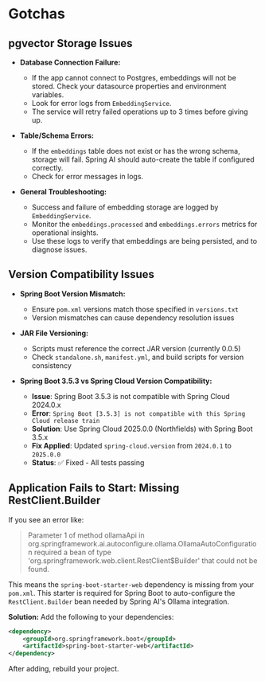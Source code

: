 # Gotchas

## pgvector Storage Issues

- **Database Connection Failure:**
  - If the app cannot connect to Postgres, embeddings will not be stored. Check your datasource properties and environment variables.
  - Look for error logs from `EmbeddingService`.
  - The service will retry failed operations up to 3 times before giving up.

- **Table/Schema Errors:**
  - If the `embeddings` table does not exist or has the wrong schema, storage will fail. Spring AI should auto-create the table if configured correctly.
  - Check for error messages in logs.

- **General Troubleshooting:**
  - Success and failure of embedding storage are logged by `EmbeddingService`.
  - Monitor the `embeddings.processed` and `embeddings.errors` metrics for operational insights.
  - Use these logs to verify that embeddings are being persisted, and to diagnose issues.

## Version Compatibility Issues

- **Spring Boot Version Mismatch:**
  - Ensure `pom.xml` versions match those specified in `versions.txt`
  - Version mismatches can cause dependency resolution issues

- **JAR File Versioning:**
  - Scripts must reference the correct JAR version (currently 0.0.5)
  - Check `standalone.sh`, `manifest.yml`, and build scripts for version consistency

- **Spring Boot 3.5.3 vs Spring Cloud Version Compatibility:**
  - **Issue**: Spring Boot 3.5.3 is not compatible with Spring Cloud 2024.0.x
  - **Error**: `Spring Boot [3.5.3] is not compatible with this Spring Cloud release train`
  - **Solution**: Use Spring Cloud 2025.0.0 (Northfields) with Spring Boot 3.5.x
  - **Fix Applied**: Updated `spring-cloud.version` from `2024.0.1` to `2025.0.0`
  - **Status**: ✅ Fixed - All tests passing


## Application Fails to Start: Missing RestClient.Builder

If you see an error like:

> Parameter 1 of method ollamaApi in org.springframework.ai.autoconfigure.ollama.OllamaAutoConfiguration required a bean of type 'org.springframework.web.client.RestClient$Builder' that could not be found.

This means the `spring-boot-starter-web` dependency is missing from your `pom.xml`. This starter is required for Spring Boot to auto-configure the `RestClient.Builder` bean needed by Spring AI's Ollama integration.

**Solution:**
Add the following to your dependencies:

```xml
<dependency>
    <groupId>org.springframework.boot</groupId>
    <artifactId>spring-boot-starter-web</artifactId>
</dependency>
```

After adding, rebuild your project.
